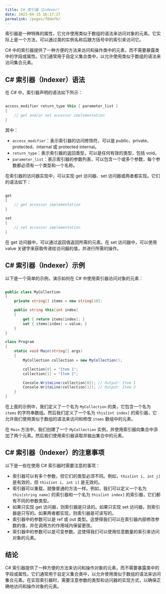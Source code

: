 ```yaml
---
title: C# 索引器（Indexer）
date: 2023-04-15 16:17:27
permalink: /pages/f0dafb/
---
```


索引器是一种特殊的属性，它允许使用类似于数组的语法来访问对象的元素。它实际上是一个方法，可以通过类的实例名称后跟方括号中的索引来访问它。

C# 中的索引器提供了一种方便的方法来访问和操作类中的元素，而不需要暴露类中的字段或属性。它们通常用于自定义集合类中，以允许使用类似于数组的语法来访问集合元素。
## C# 索引器（Indexer）语法

在 C# 中，索引器声明的语法如下所示：

```csharp

access_modifier return_type this [ parameter_list ]
{
    // get and/or set accessor implementation
}
```



其中： 
- `access_modifier`：表示索引器的访问修饰符，可以是 public、private、protected、internal 或 protected internal。 
- `return_type`：表示索引器的返回类型，可以是任何有效的类型，包括 void。 
- `parameter_list`：表示索引器的参数列表，可以包含一个或多个参数，每个参数都必须有一个类型和一个名称。

在索引器的访问器实现中，可以实现 get 访问器、set 访问器或两者都实现。它们的语法如下：

```csharp

get
{
    // get accessor implementation
}

set
{
    // set accessor implementation
}
```



在 get 访问器中，可以通过返回值返回所需的元素。在 set 访问器中，可以使用 value 关键字来获取传递给访问器的值，并进行所需的操作。
## C# 索引器（Indexer）示例

以下是一个简单的示例，演示如何在 C# 中使用索引器访问对象的元素：

```csharp

public class MyCollection
{
    private string[] items = new string[10];

    public string this[int index]
    {
        get { return items[index]; }
        set { items[index] = value; }
    }
}

class Program
{
    static void Main(string[] args)
    {
        MyCollection collection = new MyCollection();

        collection[0] = "Item 1";
        collection[1] = "Item 2";

        Console.WriteLine(collection[0]); // Output: Item 1
        Console.WriteLine(collection[1]); // Output: Item 2
    }
}
```



在上面的示例中，我们定义了一个名为 `MyCollection` 的类，它包含一个名为 `items` 的字符串数组。然后我们定义了一个名为 `this[int index]` 的索引器，它允许我们使用类似于数组的语法来访问和修改 `items` 数组中的元素。

在 `Main` 方法中，我们创建了一个 `MyCollection` 实例，并使用索引器向集合中添加了两个元素。然后我们使用索引器读取并输出集合中的元素。
## C# 索引器（Indexer）的注意事项

以下是一些在使用 C# 索引器时需要注意的事项： 
- 索引器可以有多个参数，但它们的类型必须不同。例如，`this[int i, int j]` 是有效的，但 `this[int i, int i]` 是无效的。 
- 索引器可以重载，就像普通的方法一样。例如，我们可以定义一个名为 `this[string name]` 的索引器和一个名为 `this[int index]` 的索引器，它们都有不同的参数类型。
- 如果只实现 get 访问器，则索引器是只读的。如果只实现 set 访问器，则索引器是只写的。如果两者都实现，则索引器是可读写的。
- 索引器中的参数可以是 ref 或 out 类型。这使得我们可以在索引器内部修改参数的值，并在调用方的作用域内保留更改。
- 索引器中的参数可以是可变参数。这使得我们可以使用任意数量的索引来访问对象的元素。
## 结论

C# 索引器提供了一种方便的方法来访问和操作对象的元素，而不需要暴露类中的字段或属性。它们通常用于自定义集合类中，以允许使用类似于数组的语法来访问集合元素。在实现索引器时，需要注意参数的类型和访问器的实现方式，以确保正确地访问和操作对象的元素。
